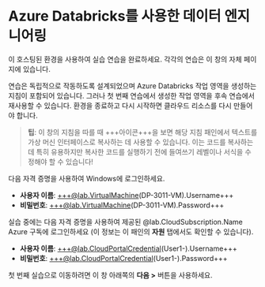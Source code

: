 # Azure Databricks를 사용한 데이터 엔지니어링

이 호스팅된 환경을 사용하여 실습 연습을 완료하세요. 각각의 연습은 이 창의 자체 페이지에 있습니다.

연습은 독립적으로 작동하도록 설계되었으며 Azure Databricks 작업 영역을 생성하는 지침이 포함되어 있습니다. 그러나 첫 번째 연습에서 생성한 작업 영역을 후속 연습에서 재사용할 수 있습니다. 환경을 종료하고 다시 시작하면 클라우드 리소스를 다시 만들어야 합니다.

> **팁**: 이 창의 지침을 따를 때 +++아이콘+++을 보면 해당 지침 패인에서 텍스트를 가상 머신 인터페이스로 복사하는 데 사용할 수 있습니다. 이는 코드를 복사하는 데 특히 유용하지만 복사한 코드를 실행하기 전에 들여쓰기 레벨이나 서식을 수정해야 할 수 있습니다!

다음 자격 증명을 사용하여 Windows에 로그인하세요.

- **사용자 이름**: +++@lab.VirtualMachine(DP-3011-VM).Username+++
- **비밀번호**: +++@lab.VirtualMachine(DP-3011-VM).Password+++

실습 중에는 다음 자격 증명을 사용하여 제공된 @lab.CloudSubscription.Name Azure 구독에 로그인하세요 (이 정보는 이 패인의 **자원** 탭에서도 확인할 수 있습니다).

- **사용자 이름**: +++@lab.CloudPortalCredential(User1-).Username+++
- **비밀번호**: +++@lab.CloudPortalCredential(User1-).Password+++

첫 번째 실습으로 이동하려면 이 창 아래쪽의 **다음 >** 버튼을 사용하세요.

